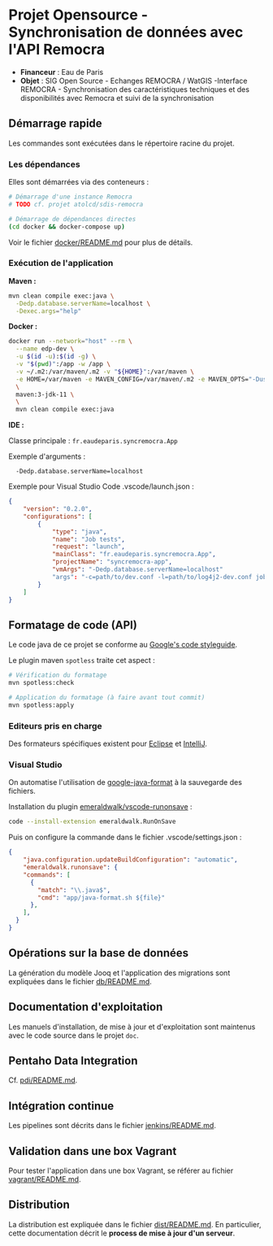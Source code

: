 # Projet Opensource - Synchronisation de données avec l'API Remocra

* **Financeur** : Eau de Paris
* **Objet** : SIG Open Source - Echanges REMOCRA / WatGIS -Interface REMOCRA - Synchronisation des caractéristiques techniques et des disponibilités avec Remocra et suivi de la synchronisation



## Démarrage rapide

Les commandes sont exécutées dans le répertoire racine du projet.

### Les dépendances

Elles sont démarrées via des conteneurs :

```sh
# Démarrage d'une instance Remocra
# TODO cf. projet atolcd/sdis-remocra

# Démarrage de dépendances directes
(cd docker && docker-compose up)
```

Voir le fichier [docker/README.md](docker/README.md) pour plus de détails.


### Exécution de l'application

**Maven :**
```sh
mvn clean compile exec:java \
  -Dedp.database.serverName=localhost \
  -Dexec.args="help"
```

**Docker :**

```sh
docker run --network="host" --rm \
  --name edp-dev \
  -u $(id -u):$(id -g) \
  -v "$(pwd)":/app -w /app \
  -v ~/.m2:/var/maven/.m2 -v "${HOME}":/var/maven \
  -e HOME=/var/maven -e MAVEN_CONFIG=/var/maven/.m2 -e MAVEN_OPTS="-Duser.home=/var/maven" \
  \
  maven:3-jdk-11 \
  \
  mvn clean compile exec:java
```

**IDE :**

Classe principale : `fr.eaudeparis.syncremocra.App`

Exemple d'arguments :

```
  -Dedp.database.serverName=localhost
```

Exemple pour Visual Studio Code .vscode/launch.json :
```json
{
    "version": "0.2.0",
    "configurations": [
        {
            "type": "java",
            "name": "Job tests",
            "request": "launch",
            "mainClass": "fr.eaudeparis.syncremocra.App",
            "projectName": "syncremocra-app",
            "vmArgs": "-Dedp.database.serverName=localhost"
            "args": "-c=path/to/dev.conf -l=path/to/log4j2-dev.conf job-test-all"
        }
    ]
}
```



## Formatage de code (API)

Le code java de ce projet se conforme au [Google's code styleguide](https://google.github.io/styleguide/javaguide.html).

Le plugin maven `spotless` traite cet aspect :
```sh
# Vérification du formatage
mvn spotless:check

# Application du formatage (à faire avant tout commit)
mvn spotless:apply
```

### Editeurs pris en charge

Des formateurs spécifiques existent pour [Eclipse](https://github.com/google/styleguide/blob/gh-pages/eclipse-java-google-style.xml) et [IntelliJ](https://github.com/google/styleguide/blob/gh-pages/intellij-java-google-style.xml).

### Visual Studio

On automatise l'utilisation de [google-java-format](https://github.com/google/google-java-format) à la sauvegarde des fichiers.

Installation du plugin [emeraldwalk/vscode-runonsave](https://marketplace.visualstudio.com/items?itemName=emeraldwalk.RunOnSave) :
```sh
code --install-extension emeraldwalk.RunOnSave
```

Puis on configure la commande dans le fichier .vscode/settings.json :
```json
{
    "java.configuration.updateBuildConfiguration": "automatic",
    "emeraldwalk.runonsave": {
    "commands": [
      {
        "match": "\\.java$",
        "cmd": "app/java-format.sh ${file}"
      },
    ],
  }
}
```



## Opérations sur la base de données

La génération du modèle Jooq et l'application des migrations sont expliquées dans le fichier [db/README.md](db/README.md).



## Documentation d'exploitation

Les manuels d'installation, de mise à jour et d'exploitation sont maintenus avec le code source dans le projet `doc`.



## Pentaho Data Integration

Cf. [pdi/README.md](pdi/README.md).



## Intégration continue

Les pipelines sont décrits dans le fichier [jenkins/README.md](jenkins/README.md).



## Validation dans une box Vagrant

Pour tester l'application dans une box Vagrant, se référer au fichier [vagrant/README.md](vagrant/README.md).



## Distribution

La distribution est expliquée dans le fichier [dist/README.md](dist/README.md). En particulier, cette documentation décrit le **process de mise à jour d'un serveur**.
